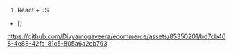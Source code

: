 1. React + JS
- []

https://github.com/Divyamogaveera/ecommerce/assets/85350201/bd7cb468-4e88-42fa-81c5-805a6a2eb793

